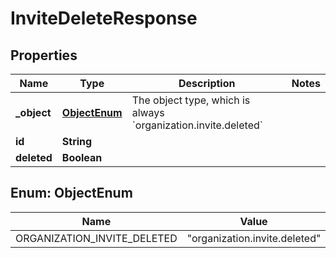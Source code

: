 

# InviteDeleteResponse


## Properties

| Name | Type | Description | Notes |
|------------ | ------------- | ------------- | -------------|
|**_object** | [**ObjectEnum**](#ObjectEnum) | The object type, which is always &#x60;organization.invite.deleted&#x60; |  |
|**id** | **String** |  |  |
|**deleted** | **Boolean** |  |  |



## Enum: ObjectEnum

| Name | Value |
|---- | -----|
| ORGANIZATION_INVITE_DELETED | &quot;organization.invite.deleted&quot; |



